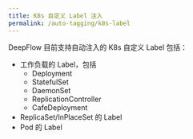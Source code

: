 ```yaml
---
title: K8s 自定义 Label 注入
permalink: /auto-tagging/k8s-label
---
```


DeepFlow 目前支持自动注入的 K8s 自定义 Label 包括：
- 工作负载的 Label，包括
  - Deployment
  - StatefulSet
  - DaemonSet
  - ReplicationController
  - CafeDeployment
- ReplicaSet/InPlaceSet 的 Label
- Pod 的 Label
